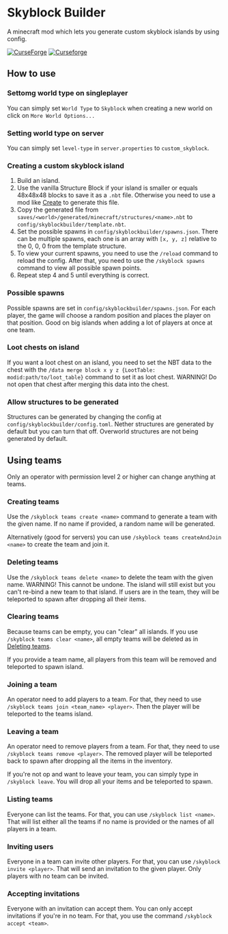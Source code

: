 # Skyblock Builder
A minecraft mod which lets you generate custom skyblock islands by using config.

[![CurseForge](http://cf.way2muchnoise.eu/full_446691_downloads.svg)](https://www.curseforge.com/minecraft/mc-mods/skyblock-builder)
[![Curseforge](http://cf.way2muchnoise.eu/versions/For%20MC_446691_all.svg)](https://www.curseforge.com/minecraft/mc-mods/skyblock-builder)

## How to use
### Settomg world type on singleplayer
You can simply set `World Type` to `Skyblock` when creating a new world on click on `More World Options...`

### Setting world type on server
You can simply set `level-type` in `server.properties` to `custom_skyblock`.

### Creating a custom skyblock island
1. Build an island.
2. Use the vanilla Structure Block if your island is smaller or equals 48x48x48 blocks to save it as a `.nbt` file. 
Otherwise you need to use a mod like [Create](https://www.curseforge.com/minecraft/mc-mods/create) to generate this file.
3. Copy the generated file from `saves/<world>/generated/minecraft/structures/<name>.nbt` to `config/skyblockbuilder/template.nbt`.
4. Set the possible spawns in `config/skyblockbuilder/spawns.json`. There can be multiple spawns, each one is an array with `[x, y, z]`
relative to the 0, 0, 0 from the template structure. 
5. To view your current spawns, you need to use the `/reload` command to reload the config. After that, you need to use the 
`/skyblock spawns` command to view all possible spawn points.
6. Repeat step 4 and 5 until everything is correct.

### Possible spawns
Possible spawns are set in `config/skyblockbuilder/spawns.json`. For each player, the game will choose a random position
and places the player on that position. Good on big islands when adding a lot of players at once at one team.

### Loot chests on island
If you want a loot chest on an island, you need to set the NBT data to the chest with the `/data merge block x y z {LootTable: modid:path/to/loot_table}`
command to set it as loot chest. WARNING! Do not open that chest after merging this data into the chest.

### Allow structures to be generated
Structures can be generated by changing the config at `config/skyblockbuilder/config.toml`. Nether structures are generated 
by default but you can turn that off. Overworld structures are not being generated by default.


## Using teams
Only an operator with permission level 2 or higher can change anything at teams.
### Creating teams
Use the `/skyblock teams create <name>` command to generate a team with the given name. If no name if provided, a random
name will be generated.

Alternatively (good for servers) you can use `/skyblock teams createAndJoin <name>` to create the team and join it.

### Deleting teams
Use the `/skyblock teams delete <name>` to delete the team with the given name. WARNING! This cannot be undone. The island
will still exist but you can't re-bind a new team to that island. If users are in the team, they will be teleported to spawn 
after dropping all their items.

### Clearing teams
Because teams can be empty, you can "clear" all islands. If you use `/skyblock teams clear <name>`, all empty teams will be deleted 
as in [Deleting teams](#deleting-teams).

If you provide a team name, all players from this team will be removed and teleported to spawn island.

### Joining a team
An operator need to add players to a team. For that, they need to use `/skyblock teams join <team_name> <player>`.
Then the player will be teleported to the teams island.

### Leaving a team
An operator need to remove players from a team. For that, they need to use `/skyblock teams remove <player>`. The removed
player will be teleported back to spawn after dropping all the items in the inventory.

If you're not op and want to leave your team, you can simply type in `/skyblock leave`. You will drop all your items and 
be teleported to spawn.

### Listing teams
Everyone can list the teams. For that, you can use `/skyblock list <name>`. That will list either all the teams if no 
name is provided or the names of all players in a team.

### Inviting users
Everyone in a team can invite other players. For that, you can use `/skyblock invite <player>`. That will send an invitation 
to the given player. Only players with no team can be invited.

### Accepting invitations
Everyone with an invitation can accept them. You can only accept invitations if you're in no team. For that, you use 
the command `/skyblock accept <team>`.